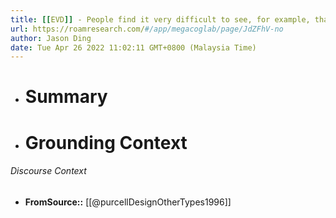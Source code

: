 ```yaml
---
title: [[EVD]] - People find it very difficult to see, for example, that objects with well known uses or functions can be employed in new or unusual ways to develop an innovative solution to a problem or to solve a problem that requires innovation. - [[@purcellDesignOtherTypes1996]]
url: https://roamresearch.com/#/app/megacoglab/page/JdZFhV-no
author: Jason Ding
date: Tue Apr 26 2022 11:02:11 GMT+0800 (Malaysia Time)
---
```


- # Summary
- # Grounding Context

###### Discourse Context

- **FromSource::** [[@purcellDesignOtherTypes1996]]
